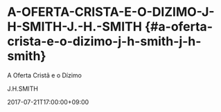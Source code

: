# A-OFERTA-CRISTA-E-O-DIZIMO-J-H-SMITH-J.-H.-SMITH {#a-oferta-crista-e-o-dizimo-j-h-smith-j-h-smith}

A Oferta Cristã e o Dízimo

J.H.SMITH

2017-07-21T17:00:00+09:00